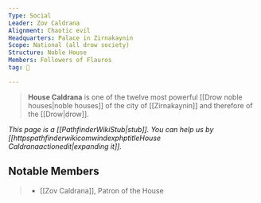 ```yaml
---
Type: Social
Leader: Zov Caldrana
Alignment: Chaotic evil
Headquarters: Palace in Zirnakaynin
Scope: National (all drow society)
Structure: Noble House
Members: Followers of Flauros
tag: 👥

---
```


> **House Caldrana** is one of the twelve most powerful [[Drow noble houses|noble houses]] of the city of [[Zirnakaynin]] and therefore of the [[Drow|drow]].



*This page is a [[PathfinderWikiStub|stub]]. You can help us by [[httpspathfinderwikicomwindexphptitleHouse Caldranaactionedit|expanding it]].*


## Notable Members

> - [[Zov Caldrana]], Patron of the House






